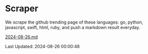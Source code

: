 # Scraper

We scrape the github trending page of these languages: go, python, javascript, swift, html, ruby, and push a markdown result everyday.

[2024-08-26.md](https://github.com/henson/Scraper/blob/master/2024-08-26.md)

Last Updated: 2024-08-26 00:00:48